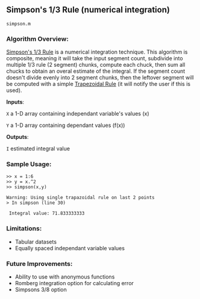 ## Simpson's 1/3 Rule (numerical integration)
`simpson.m`

### Algorithm Overview:
<a href="https://en.wikipedia.org/wiki/Simpson%27s_rule">Simpson's 1/3 Rule</a> is a numerical integration technique. 
This algorithm is composite, meaning it will take the input segment count, subdivide into multiple 1/3 rule (2 segment) chunks, compute each chuck, then sum all chucks to obtain an overal estimate of the integral.
If the segment count doesn't divide evenly into 2 segment chunks, then the leftover segment will be computed with a simple <a href="https://en.wikipedia.org/wiki/Trapezoidal_rule">Trapezoidal Rule</a> (it will notify the user if this is used).

__Inputs__: 

`X` a 1-D array containing independant variable's values (x)

`Y` a 1-D array containing dependant values (f(x))

__Outputs__: 

`I` estimated integral value 


### Sample Usage:
```
>> x = 1:6
>> y = x.^2
>> simpson(x,y)

Warning: Using single trapazoidal rule on last 2 points 
> In simpson (line 30) 

 Integral value: 71.833333333 

```


### Limitations:
- Tabular datasets
- Equally spaced independant variable values

### Future Improvements:
- Ability to use with anonymous functions
- Romberg integration option for calculating error
- Simpsons 3/8 option
